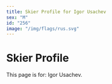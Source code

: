 ```yaml
---
title: Skier Profile for Igor Usachev
sex: "M"
id: "256"
image: "/img/flags/rus.svg" 
---
```


# Skier Profile

This page is for: Igor Usachev.
    